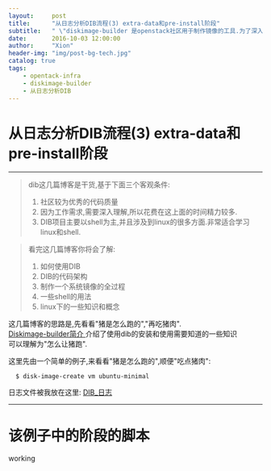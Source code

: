 ```yaml
---
layout:     post
title:      "从日志分析DIB流程(3) extra-data和pre-install阶段"
subtitle:   " \"diskimage-builder 是openstack社区用于制作镜像的工具.为了深入了解dib制作镜像的全过程,对一个简单的例子进行贯通的分析.\""
date:       2016-10-03 12:00:00
author:     "Xion"
header-img: "img/post-bg-tech.jpg"
catalog: true
tags:
    - opentack-infra
    - diskimage-builder
    - 从日志分析DIB
---
```


# 从日志分析DIB流程(3) extra-data和pre-install阶段
---

>dib这几篇博客是干货,基于下面三个客观条件:    
> 1. 社区较为优秀的代码质量  
> 2. 因为工作需求,需要深入理解,所以花费在这上面的时间精力较多.  
> 3. DIB项目主要以shell为主,并且涉及到linux的很多方面.非常适合学习linux和shell.  

> 看完这几篇博客你将会了解:  
> 1. 如何使用DIB  
> 2. DIB的代码架构  
> 3. 制作一个系统镜像的全过程  
> 4. 一些shell的用法  
> 5. linux下的一些知识和概念  

这几篇博客的思路是,先看看"猪是怎么跑的","再吃猪肉".  
[ Diskimage-builder简介 ](https://xionchen.github.io/2016/10/01/dib-introduction/)介绍了使用dib的安装和使用需要知道的一些知识  
可以理解为"怎么让猪跑".  

这里先由一个简单的例子,来看看"猪是怎么跑的",顺便"吃点猪肉":

      $ disk-image-create vm ubuntu-minimal

日志文件被我放在这里:  [DIB_日志](https://github.com/xionchen/note/blob/master/dib/Dib-log.markdown)

---



# 该例子中的阶段的脚本
working



